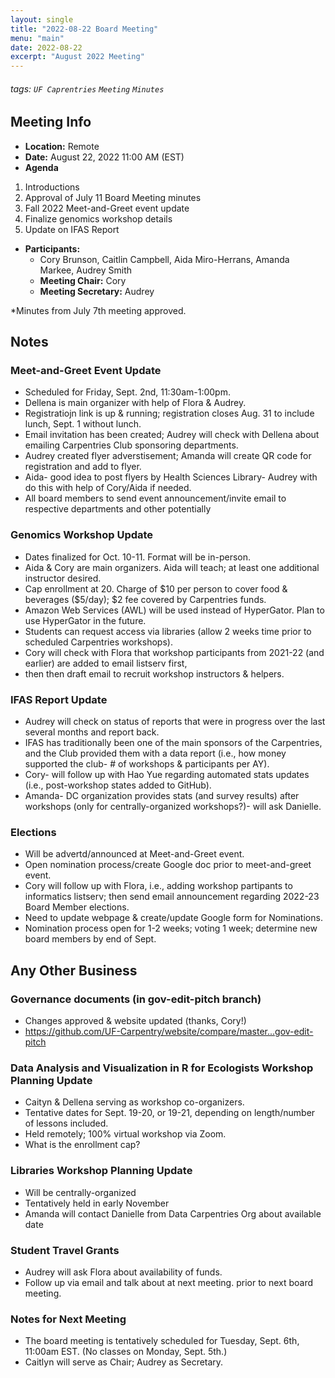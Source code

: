 ```yaml
---
layout: single
title: "2022-08-22 Board Meeting"
menu: "main"
date: 2022-08-22
excerpt: "August 2022 Meeting"
---
```


###### tags: `UF Caprentries` `Meeting` `Minutes`

## Meeting Info

- **Location:** Remote
- **Date:** August 22, 2022 11:00 AM (EST)
- **Agenda**
1. Introductions
2. Approval of July 11 Board Meeting minutes
3. Fall 2022 Meet-and-Greet event update
4. Finalize genomics workshop details
5. Update on IFAS Report

- **Participants:**
    - Cory Brunson, Caitlin Campbell, Aida Miro-Herrans, Amanda Markee, Audrey Smith
    - **Meeting Chair:** Cory
    - **Meeting Secretary:** Audrey

*Minutes from July 7th meeting approved.

## Notes
<!-- Other important details discussed during the meeting can be entered here. -->

### Meet-and-Greet Event Update
* Scheduled for Friday, Sept. 2nd, 11:30am-1:00pm. 
* Dellena is main organizer with help of Flora & Audrey. 
* Registratiojn link is up & running; registration closes Aug. 31 to include lunch, Sept. 1 without lunch.
* Email invitation has been created; Audrey will check with Dellena about emailing Carpentries Club sponsoring departments.
* Audrey created flyer adverstisement; Amanda will create QR code for registration and add to flyer.
* Aida- good idea to post flyers by Health Sciences Library- Audrey with do this with help of Cory/Aida if needed.
* All board members to send event announcement/invite email to respective departments and other potentially  

### Genomics Workshop Update
* Dates finalized for Oct. 10-11. Format will be in-person.
* Aida & Cory are main organizers. Aida will teach; at least one additional instructor desired.
* Cap enrollment at 20. Charge of $10 per person to cover food & beverages ($5/day); $2 fee covered by Carpentries funds.
* Amazon Web Services (AWL) will be used instead of HyperGator. Plan to use HyperGator in the future.
* Students can request access via libraries (allow 2 weeks time prior to scheduled Carpentries workshops). 
* Cory will check with Flora that workshop participants from 2021-22 (and earlier) are added to email listserv first, 
* then then draft email to recruit workshop instructors & helpers.

### IFAS Report Update 
* Audrey will check on status of reports that were in progress over the last several months and report back.
* IFAS has traditionally been one of the main sponsors of the Carpentries, and the Club provided them with a data report (i.e., how money supported the club- # of workshops & participants per AY). 
* Cory- will follow up with Hao Yue regarding automated stats updates (i.e., post-workshop states added to GitHub).
* Amanda- DC organization provides stats (and survey results) after workshops (only for centrally-organized workshops?)- will ask Danielle.

### Elections
* Will be advertd/announced at Meet-and-Greet event.
* Open nomination process/create Google doc prior to meet-and-greet event.
* Cory will follow up with Flora, i.e., adding workshop partipants to informatics listserv; then send email announcement regarding 2022-23 Board Member elections.
* Need to update webpage & create/update Google form for Nominations.
* Nomination process open for 1-2 weeks; voting 1 week; determine new board members by end of Sept.

## Any Other Business

### Governance documents (in gov-edit-pitch branch)
* Changes approved & website updated (thanks, Cory!) 
* https://github.com/UF-Carpentry/website/compare/master...gov-edit-pitch

### Data Analysis and Visualization in R for Ecologists Workshop Planning Update
* Caityn & Dellena serving as workshop co-organizers.
* Tentative dates for Sept. 19-20, or 19-21, depending on length/number of lessons included.
* Held remotely; 100% virtual workshop via Zoom.
* What is the enrollment cap?

### Libraries Workshop Planning Update
* Will be centrally-organized 
* Tentatively held in early November
* Amanda will contact Danielle from Data Carpentries Org about available date

### Student Travel Grants
* Audrey will ask Flora about availability of funds.
* Follow up via email and talk about at next meeting. prior to next board meeting.

### Notes for Next Meeting
* The board meeting is tentatively scheduled for Tuesday, Sept. 6th, 11:00am EST. (No classes on Monday, Sept. 5th.)
* Caitlyn will serve as Chair; Audrey as Secretary. 
